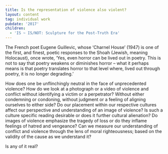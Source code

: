 ```yaml
---
title: Is the representation of violence also violent?
layout: content
tag: individual work
pubdate: '2017'
children:
  - 'IS ~ IS/NOT: Sculpture for the Post-Truth Era'
---
```

The French poet Eugene Guillevic, whose ‘Charnel House’ (1947) is one of the first, and finest, poetic responses to the Shoah (Jewish, meaning Holocaust), once wrote, ‘Yes, even horror can be lived out in poetry. This is not to say that poetry weakens or diminishes horror – what it perhaps means is that poetry translates horror to that level where, lived out through poetry, it is no longer degrading.’ 

How does one be unflinchingly neutral in the face of unprecedented violence? How do we look at a photograph or a video of violence and conflict without identifying a victim or a perpetrator? Without either condemning or condoning, without judgment or a feeling of aligning ourselves to either side? Do our placement within our respective cultures affect our perspective and understanding of an image of violence? Is such a culture specific reading desirable or does it further cultural alienation? Do images of violence emphasize the tragedy of loss or do they inflame feelings of hatred and vengeance? Can we measure our understanding of conflict and violence through the lens of moral righteousness; based on the validity of the cause as we understand it? 

Is any of it real?
